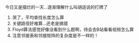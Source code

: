 今日又是摆烂的一天...逐渐理解什么叫胡适说的打牌了
1. 哭了，平均查找长度怎么算
2. 关键路径好难算...还老是搞错
3. Floyd算法感觉好像没看到什么题啊，待会去B站看看视频怎么算
4. 注意邻接表和邻接矩阵的复杂度是不一样的！